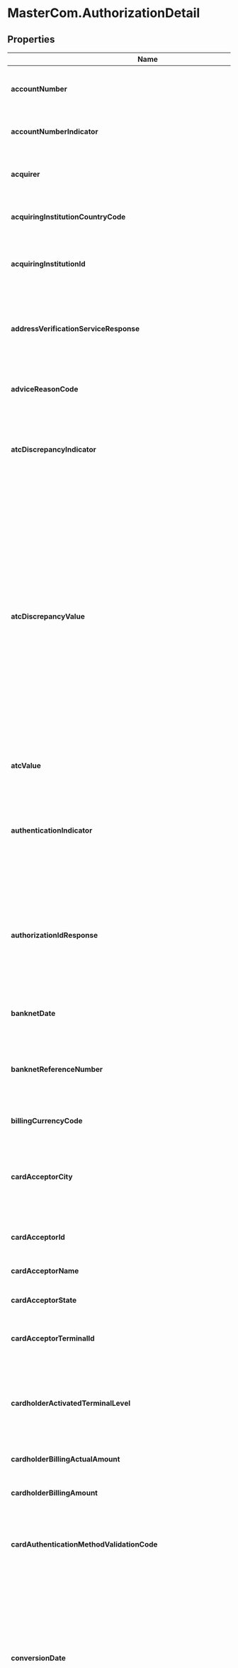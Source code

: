 # MasterCom.AuthorizationDetail

## Properties

Name | Type | Description | Notes
------------ | ------------- | ------------- | -------------
**accountNumber** | **String** | Account number associated with transaction in question | [optional] 
**accountNumberIndicator** | **String** | Indicates the type of PAN mapping account | [optional] 
**acquirer** | **String** | The acquiring institution (for example, merchant bank) or its agent | [optional] 
**acquiringInstitutionCountryCode** | **String** | The code of the country where the acquirer is located | [optional] 
**acquiringInstitutionId** | **String** | Identifies the acquiring institution (for example, merchant bank) or its agent | [optional] 
**addressVerificationServiceResponse** | **String** | Indicates that verification of the cardholder billing address is requested in the authorization message | [optional] 
**adviceReasonCode** | **String** | Indicates the specific purpose of an advice message | [optional] 
**atcDiscrepancyIndicator** | **String** | Indicates if the ATC Discrepancy Value is above, below or within the maximum values allowed by the issuer. | [optional] 
**atcDiscrepancyValue** | **String** | The differential between the transaction ATC and the maximum value allowed by the issuer when the transaction ATC is above the previous ATC, or the differential between the transaction ATC and the minimum value allowed by the issuer when the transaction ATC is below the previous ATC. ATC Discrepancy Value will be zero when the transaction ATC is within the issuer-defined limits | [optional] 
**atcValue** | **String** | Contains the derived full ATC Value used in the validation | [optional] 
**authenticationIndicator** | **String** | Defined by the Authorization Platform and is passed to the issuer to indicate that the transaction qualified for Authentication service | [optional] 
**authorizationIdResponse** | **String** | A transaction response ID code that the authorizing institution assigns. DE 38 is used to transmit a card issuer&#39;s authorization code for Authorization transactions | [optional] 
**banknetDate** | **String** | Date the transaction hit Mastercard network | [optional] 
**banknetReferenceNumber** | **String** | Generated by the Authorization Platform for each originating message it routes | [optional] 
**billingCurrencyCode** | **String** | Currency code for the billing amount | [optional] 
**cardAcceptorCity** | **String** | Contains the card acceptor city of the merchant or, if a payment facilitator is involved in the transaction, the sub-merchant | [optional] 
**cardAcceptorId** | **String** | Identifies the card acceptor ID assigned by the acquirer | [optional] 
**cardAcceptorName** | **String** | Contains the card acceptor&#39;s name | [optional] 
**cardAcceptorState** | **String** | Contains the card acceptor&#39;s state | [optional] 
**cardAcceptorTerminalId** | **String** | A unique code identifying a terminal at the card acceptor location | [optional] 
**cardholderActivatedTerminalLevel** | **String** | Indicates whether the cardholder activated the terminal with the use of the card and the CAT security level | [optional] 
**cardholderBillingActualAmount** | **String** | The actual amount in the issuer currency | [optional] 
**cardholderBillingAmount** | **String** | The transaction amount in the issuers currency | [optional] 
**cardAuthenticationMethodValidationCode** | **String** | Indicates the method by which the cardholder&#39;s identity was verified at the point of service | [optional] 
**conversionDate** | **String** | The month and day that the conversion rate is effective to convert the transaction amount from the transaction currency into the currency of settlement or to convert the transaction amount from the original currency into the cardholder billing currency | [optional] 
**conversionRate** | **String** | Indicates the conversion rate | [optional] 
**electronicCommerceIndicators** | **String** | Electronic commerce code | [optional] 
**electronicCommerceSecurityLevelIndicatorAndUcafCollectionIndicator** | **String** | Indicates the electronic commerce security level and UCAF collection | [optional] 
**expirationDatePresenceInd** | **String** | Indicates if expiration Date present on card | [optional] 
**finalAuthorizationIndicator** | **String** | Designates whether the authorization is a final authorization | [optional] 
**financialNetworkCode** | **String** | Identifies the specific program or service (for example, the financial network, financial program, or card program) with which the transaction is associated. DE 63 will contain the graduated product when the issuer&#39;s cardholder account participates in the Product Graduation Account Level Management service | [optional] 
**forwardingInstitutionId** | **String** | Identifies the institution forwarding a Request or Advice message in an interchange system if it is not the same institution as specified in Acquiring Institution ID Code | [optional] 
**infData** | **String** | Contains acquiring network trace information that INFs may require to quickly and accurately route Administrative Advice/0620 messages back to the original acquiring institution | [optional] 
**integratedCircuitCardRelatedData** | **String** | Contains chip data formatted in accordance with the Europay MasterCard Visa (EMV) specifications | [optional] 
**issuer** | **String** | The issuing institution | [optional] 
**mastercardPromotionCode** | **String** | ontains the promotion code to identify unique use of a Mastercard product for a specific program or service established between issuers and merchants | [optional] 
**mccMessageId** | **String** | The classification (card acceptor business code/merchant category code [MCC]) of the merchant&#39;s type of business or service | [optional] 
**merchantAdviceCode** | **String** | Contains the merchant advice code | [optional] 
**merchantCategoryCode** | **String** | Contains the Merchant Category Code | [optional] 
**mobilePhoneNumber** | **String** | Contains the phone number of the wireless phone for which the customer is purchasing extra service | [optional] 
**mobilePhoneServiceProviderName** | **String** | Contains the name or other identifier of the mobile phone service provider | [optional] 
**originalAcquiringInstitutionIdCode** | **String** | Identifies the acquiring institution (for example, merchant bank) or its agent | [optional] 
**originalElectronicCommerceSecurityLevelIndicatorAndUcafCollectionIndicator** | **String** | Identifies the level of UCAF supported in the authorization process. | [optional] 
**originalIssuerForwardingInstitutionIdCode** | **String** | Identifies a message&#39;s forwarding institution | [optional] 
**originalMessageTypeIdentifier** | **String** | Contains the message type identifier | [optional] 
**pinServiceCode** | **String** | Indicates the results of PIN processing by the Authorization Platform | [optional] 
**realTimeSubstantiationIndicator** | **String** | Indicates if the merchant terminal verified the purchased items against the Inventory Information Approval System (IIAS) | [optional] 
**reasonForUcafCollectionIndicatorDowngrade** | **String** | Describes the reason why the Authorization Request/0100 message was downgraded | [optional] 
**posCardDataTerminalInputCapability** | **String** | Indicates the terminal capabilities for transferring the data on the card into the terminal | [optional] 
**posCardholderPresence** | **String** | Indicates whether the cardholder is present at the point of service and explains the condition if the cardholder is not present | [optional] 
**posCardPresence** | **String** | Indicates if the card is present at the point of service | [optional] 
**posEntryModePan** | **String** | Describes the capability of the terminal device to support/accept PAN entry | [optional] 
**posEntryModePin** | **String** | Describes the capability of the terminal device to support/accept PIN entry | [optional] 
**posTerminalAttendance** | **String** | Indicates if the card acceptor is attending the terminal | [optional] 
**posTerminalLocation** | **String** | Indicates the terminal location | [optional] 
**posTransactionStatus** | **String** | Indicates the purpose or status of the request | [optional] 
**primaryAccountNumber** | **String** | Account number associated with transaction in question  | [optional] 
**primaryAccountNumberAccountRange** | **String** | Carries either the first nine digits of the cardholder PAN, or the full Visa cardholder PAN in the authorization response for a transaction initiated with a Visa token | [optional] 
**privateData** | **String** | Contain any private-use data that the customer may want to include in a message | [optional] 
**processingCode** | **String** | A series of digits used to describe the effect of a transaction on the customer account and the type of accounts affected | [optional] 
**recordDataPresenceIndicator** | **String** | A variable-length data element used for transmitting file record data or textual character string data in various message types | [optional] 
**responseCode** | **String** | Defines the disposition of a previous message or an action taken as a result of receipt of a previous message. Response codes also are used to indicate approval or decline of a transaction. In the event an authorization is declined, the response code indicates the reason for rejection and may indicate an action to be taken at the card acceptor (for example, capture card) | [optional] 
**retrievalReferenceNumber** | **String** | A document reference number supplied by the system retaining the original source document of the transaction and assists in locating that source document or a copy thereof  | [optional] 
**settlementActualAmount** | **String** | Indicates the actual settlement amount in the settlement currency | [optional] 
**settlementDate** | **String** | The date (month and day) that funds will be transferred between an acquirer and an issuer or an appropriate intermediate network facility (INF) | [optional] 
**stan** | **String** | Indicates the Systems Trace Audit Number (STAN) | [optional] 
**storageTechnology** | **String** | Describes the Storage Technology of a requested or created token | [optional] 
**systemsTraceAuditNumber** | **String** | The unique identifier assigned to each transaction by the originator of the message | [optional] 
**tokenAssuranceLevel** | **String** | Contains a value indicating the confidence level of the token to PAN/cardholder binding | [optional] 
**tokenRequestorId** | **String** | Contains the ID assigned by the token service provider to the token requestor | [optional] 
**track1** | **String** | The information encoded on track 1 of the card&#39;s magnetic stripe as defined in the ISO 7813 specification, including data element separators but excluding beginning and ending sentinels and LRC characters as defined in this data element definition | [optional] 
**track2** | **String** | The information encoded on track 2 of the card magnetic stripe as defined in the ISO 7813 specification, including data element separators but excluding beginning and ending sentinels and longitudinal redundancy check (LRC) characters as defined therein | [optional] 
**transactionActualAmount** | **String** | Indicates the actual transaction amount | [optional] 
**transactionAmountLocal** | **String** | Transaction in the currency of transaction | [optional] 
**transactionCategoryCode** | **String** | The format is LLLt, where t is the transaction category code (TCC). The message must contain an appropriate TCC as the first byte of data after the length within DE 48. The TCC classifies major categories of transactions, such as Retail Sale, Cash Disbursement, and Mail Order | [optional] 
**transactionCurrencyCode** | **String** | The local currency of the acquirer or source location of the transaction  | [optional] 
**transactionType** | **String** | Contains the type of ATM credit card cash advance installment transaction | [optional] 
**transmissionDateAndTime** | **String** | The date and time a message was transmitted by a processing entity, to be expressed in Coordinated Universal Time (UTC) | [optional] 
**universalCardholderAuthenticationFieldUcaf** | **String** | Contains the encoded MasterCard SecureCode  issuer or cardholder-generated authentication data (collected by the merchant) resulting from all SecureCode fully authenticated transactions, data for Visa or American Express transactions associated with the 3-D Secure Electronic Commerce Verification Service (if collected), or the static AAV assigned by MasterCard for Maestro or MasterCard Advance Registration Program, Maestro Recurring Payments Program, or MasterCard Utility Payment Program | [optional] 
**vcnProductCode** | **String** | The product code associated with the virtual card number VCN | [optional] 
**walletIdentifier** | **String** | Provides information about transactions initiated through the use of a digital wallet | [optional] 


